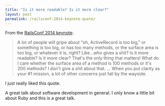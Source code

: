 ```yaml
---
title: "Is it more readable? Is it more clear?"
layout: post
permalink: /railsconf-2014-keynote-quote/
---
```

From the [RailsConf 2014 keynote](https://www.youtube.com/watch?v=9LfmrkyP81M):

> A lot of people will gripe about "oh, ActiveRecord is too big," or something is too big, or has too many methods, or the surface area is too big, or whatever it is, right? Like...who gives a shit? Is it more readable? Is it more clear? That's the only thing that matters! What do I care whether the surface area of a method is 100 methods or it's 200 methods? I don't give a shit about that. ... When you put clarity as your #1 mission, a lot of other concerns just fall by the wayside.

I just really liked this quote.

A great talk about software development in general. I only know a little bit about Ruby and this is a great talk.
